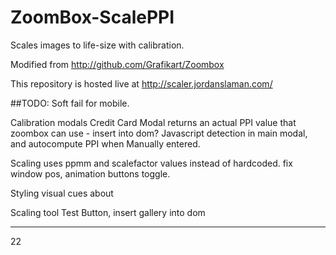 # ZoomBox-ScalePPI
Scales images to life-size with calibration.

Modified from http://github.com/Grafikart/Zoombox

This repository is hosted live at http://scaler.jordanslaman.com/

##TODO:
Soft fail for mobile.

Calibration modals
	Credit Card Modal returns an actual PPI value that zoombox can use - insert into dom?
	Javascript detection in main modal, and autocompute PPI when Manually entered.


Scaling
	uses ppmm and scalefactor values instead of hardcoded.
	fix window pos, animation
	buttons toggle.

Styling
	visual cues about 

Scaling tool
	Test Button, insert gallery into dom

---

22
